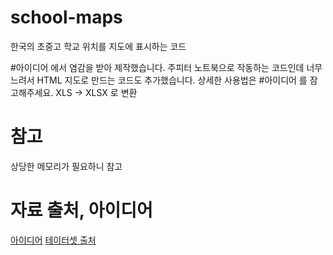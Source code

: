 # school-maps
한국의 초중고 학교 위치를 지도에 표시하는 코드

#아이디어 에서 염감을 받아 제작했습니다. 주피터 노트북으로 작동하는 코드인데 너무 느려서 HTML 지도로 만드는 코드도 추가했습니다.
상세한 사용법은 #아이디어 를 잠고해주세요.
XLS -> XLSX 로 변환

# 참고
상당한 메모리가 필요하니 참고

# 자료 출처, 아이디어
[아이디어](https://blog.naver.com/studylab999/222501312250)
[테이터셋 출처](https://www.data.go.kr/data/15021148/standard.do)
